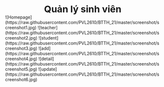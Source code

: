 <div align="center">
  <b style="font-size:30px;">Quản lý sinh viên</b>
</div>
![Homepage](https://raw.githubusercontent.com/PVL2610/BTTH_21/master/screenshot/screenshot1.jpg)
![teacher](https://raw.githubusercontent.com/PVL2610/BTTH_21/master/screenshot/screenshot2.jpg)
![student](https://raw.githubusercontent.com/PVL2610/BTTH_21/master/screenshot/screenshot3.jpg)
![add](https://raw.githubusercontent.com/PVL2610/BTTH_21/master/screenshot/screenshot4.jpg)
![detail](https://raw.githubusercontent.com/PVL2610/BTTH_21/master/screenshot/screenshot5.jpg)
![update](https://raw.githubusercontent.com/PVL2610/BTTH_21/master/screenshot/screenshot6.jpg)
